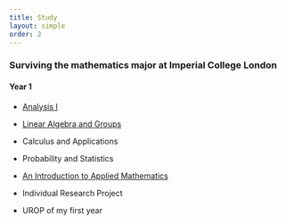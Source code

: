 ```yaml
---
title: Study
layout: simple
order: 2
---
```


### Surviving the mathematics major at Imperial College London
#### Year 1

 - [Analysis I](/study/year_1/Analysis_I/Analysis_I)

 - [Linear Algebra and Groups](/study/year_1/Linear_Algebra_and_Groups/Linear_Algebra_and_Groups_main)

 - Calculus and Applications

 - Probability and Statistics

 - [An Introduction to Applied Mathematics](/study/year_1/An_Introduction_to_Applied_math/AITAM)

 - Individual Research Project

 - UROP of my first year


